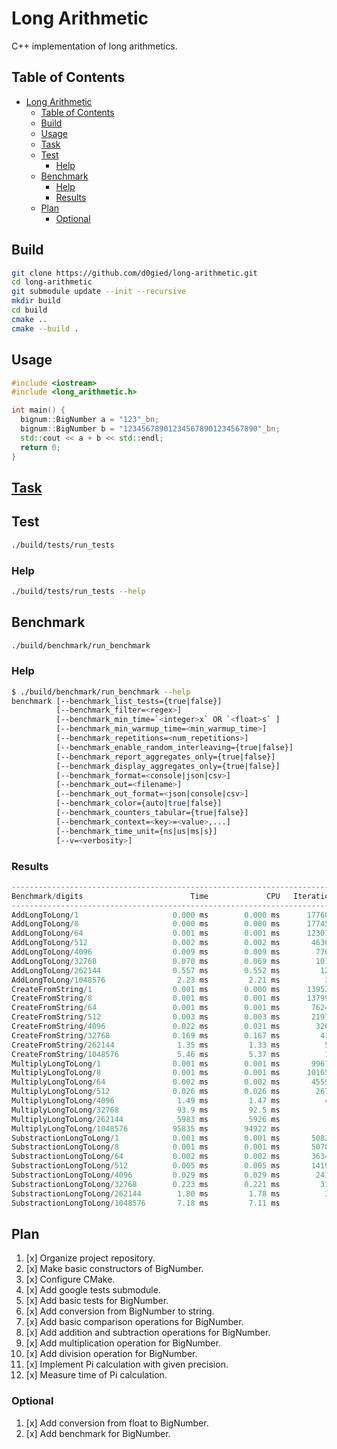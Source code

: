 # Long Arithmetic

C++ implementation of long arithmetics.

## Table of Contents

- [Long Arithmetic](#long-arithmetic)
  - [Table of Contents](#table-of-contents)
  - [Build](#build)
  - [Usage](#usage)
  - [Task](#task)
  - [Test](#test)
    - [Help](#help)
  - [Benchmark](#benchmark)
    - [Help](#help-1)
    - [Results](#results)
  - [Plan](#plan)
    - [Optional](#optional)
  
## Build

```bash
git clone https://github.com/d0gied/long-arithmetic.git
cd long-arithmetic
git submodule update --init --recursive
mkdir build
cd build
cmake ..
cmake --build .
```

## Usage

```cpp
#include <iostream>
#include <long_arithmetic.h>

int main() {
  bignum::BigNumber a = "123"_bn;
  bignum::BigNumber b = "123456789012345678901234567890"_bn;
  std::cout << a + b << std::endl;
  return 0;
}
```

## [Task](task.md)

## Test

```bash
./build/tests/run_tests
```

### Help

```bash
./build/tests/run_tests --help
```

## Benchmark

```bash
./build/benchmark/run_benchmark
```

### Help
  
```bash
$ ./build/benchmark/run_benchmark --help
benchmark [--benchmark_list_tests={true|false}]
          [--benchmark_filter=<regex>]
          [--benchmark_min_time=`<integer>x` OR `<float>s` ]
          [--benchmark_min_warmup_time=<min_warmup_time>]
          [--benchmark_repetitions=<num_repetitions>]
          [--benchmark_enable_random_interleaving={true|false}]
          [--benchmark_report_aggregates_only={true|false}]
          [--benchmark_display_aggregates_only={true|false}]
          [--benchmark_format=<console|json|csv>]
          [--benchmark_out=<filename>]
          [--benchmark_out_format=<json|console|csv>]
          [--benchmark_color={auto|true|false}]
          [--benchmark_counters_tabular={true|false}]
          [--benchmark_context=<key>=<value>,...]
          [--benchmark_time_unit={ns|us|ms|s}]
          [--v=<verbosity>]
  ```

### Results

```cpp
-------------------------------------------------------------------------
Benchmark/digits                        Time             CPU   Iterations
-------------------------------------------------------------------------
AddLongToLong/1                     0.000 ms        0.000 ms      1776073
AddLongToLong/8                     0.000 ms        0.000 ms      1774564
AddLongToLong/64                    0.001 ms        0.001 ms      1230769
AddLongToLong/512                   0.002 ms        0.002 ms       463610
AddLongToLong/4096                  0.009 ms        0.009 ms        77641
AddLongToLong/32768                 0.070 ms        0.069 ms        10130
AddLongToLong/262144                0.557 ms        0.552 ms         1264
AddLongToLong/1048576                2.23 ms         2.21 ms          317
CreateFromString/1                  0.001 ms        0.000 ms      1395395
CreateFromString/8                  0.001 ms        0.001 ms      1379963
CreateFromString/64                 0.001 ms        0.001 ms       762477
CreateFromString/512                0.003 ms        0.003 ms       219711
CreateFromString/4096               0.022 ms        0.021 ms        32672
CreateFromString/32768              0.169 ms        0.167 ms         4189
CreateFromString/262144              1.35 ms         1.33 ms          525
CreateFromString/1048576             5.46 ms         5.37 ms          129
MultiplyLongToLong/1                0.001 ms        0.001 ms       996796
MultiplyLongToLong/8                0.001 ms        0.001 ms      1016585
MultiplyLongToLong/64               0.002 ms        0.002 ms       455987
MultiplyLongToLong/512              0.026 ms        0.026 ms        26783
MultiplyLongToLong/4096              1.49 ms         1.47 ms          476
MultiplyLongToLong/32768             93.9 ms         92.5 ms            8
MultiplyLongToLong/262144            5983 ms         5926 ms            1
MultiplyLongToLong/1048576          95835 ms        94922 ms            1
SubstractionLongToLong/1            0.001 ms        0.001 ms       508241
SubstractionLongToLong/8            0.001 ms        0.001 ms       507898
SubstractionLongToLong/64           0.002 ms        0.002 ms       363404
SubstractionLongToLong/512          0.005 ms        0.005 ms       141966
SubstractionLongToLong/4096         0.029 ms        0.029 ms        24139
SubstractionLongToLong/32768        0.223 ms        0.221 ms         3166
SubstractionLongToLong/262144        1.80 ms         1.78 ms          390
SubstractionLongToLong/1048576       7.18 ms         7.11 ms           97
```

## Plan

1. [x] Organize project repository.
2. [x] Make basic constructors of BigNumber.
3. [x] Configure CMake.
4. [x] Add google tests submodule.
5. [x] Add basic tests for BigNumber.
6. [x] Add conversion from BigNumber to string.
7. [x] Add basic comparison operations for BigNumber.
8. [x] Add addition and subtraction operations for BigNumber.
9. [x] Add multiplication operation for BigNumber. 
10. [x] Add division operation for BigNumber.
11. [x] Implement Pi calculation with given precision.
12. [x] Measure time of Pi calculation.

### Optional

1. [x] Add conversion from float to BigNumber.
2. [x] Add benchmark for BigNumber.
